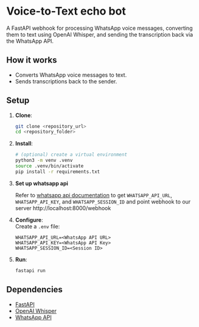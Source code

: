 # Voice-to-Text echo bot

A FastAPI webhook for processing WhatsApp voice messages, converting them to text using OpenAI Whisper, and sending the transcription back via the WhatsApp API.

## How it works

- Converts WhatsApp voice messages to text.
- Sends transcriptions back to the sender.

## Setup

1. **Clone**:

   ```bash
   git clone <repository_url>
   cd <repository_folder>
   ```

2. **Install**:

   ```bash
   # (optional) create a virtual environment
   python3 -m venv .venv
   source .venv/bin/activate
   pip install -r requirements.txt
   ```

3. **Set up whatsapp api**

   Refer to [whatsapp api documentation](https://github.com/chrishubert/whatsapp-api) to get `WHATSAPP_API_URL`, `WHATSAPP_API_KEY`, and `WHATSAPP_SESSION_ID` and point webhook to our server http://localhost:8000/webhook

4. **Configure**:  
   Create a `.env` file:

   ```env
   WHATSAPP_API_URL=<WhatsApp API URL>
   WHATSAPP_API_KEY=<WhatsApp API Key>
   WHATSAPP_SESSION_ID=<Session ID>
   ```

5. **Run**:
   ```bash
   fastapi run
   ```

## Dependencies

- [FastAPI](https://fastapi.tiangolo.com/)
- [OpenAI Whisper](https://platform.openai.com/docs/models/whisper)
- [WhatsApp API](https://github.com/chrishubert/whatsapp-api)
